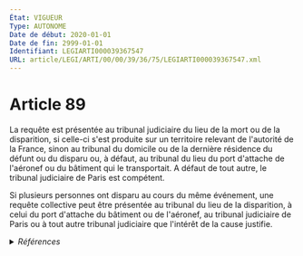 ```yaml
---
État: VIGUEUR
Type: AUTONOME
Date de début: 2020-01-01
Date de fin: 2999-01-01
Identifiant: LEGIARTI000039367547
URL: article/LEGI/ARTI/00/00/39/36/75/LEGIARTI000039367547.xml
---
```


<h1>Article 89</h1>

La requête est présentée au tribunal judiciaire du lieu de la mort ou de la
disparition, si celle-ci s'est produite sur un territoire relevant de l'autorité
de la France, sinon au tribunal du domicile ou de la dernière résidence du
défunt ou du disparu ou, à défaut, au tribunal du lieu du port d'attache de
l'aéronef ou du bâtiment qui le transportait. A défaut de tout autre, le
tribunal judiciaire de Paris est compétent.<br />

Si plusieurs personnes ont disparu au cours du même événement, une requête
collective peut être présentée au tribunal du lieu de la disparition, à celui du
port d'attache du bâtiment ou de l'aéronef, au tribunal judiciaire de Paris ou à
tout autre tribunal judiciaire que l'intérêt de la cause justifie.


<details>
  <summary><em>Références</em></summary>

  <h2>Articles faisant référence à l'article</h2>
  
  <ul>
    <li>
      <a href="https://legal.tricoteuses.fr//redirection/LEGIARTI000039110945?vers=git&vers=legifrance">Ordonnance n° 2019-964 du 18 septembre 2019 prise en application de la loi n° 2019-222 du 23 mars 2019 de programmation 2018-2022 et de réforme pour la justice - article 35 PARTIELLEMENT_MODIF VIGUEUR_DIFF, en vigueur depuis le 2020-01-01</a> MODIFICATION cible
    </li>
  </ul>
  
  <h2>Références faites par l'article</h2>
  
  <ul>
    <li>
      2019-09-18 MODIFICATION source <a href="https://legal.tricoteuses.fr//redirection/LEGIARTI000039110945?vers=git&vers=legifrance">Ordonnance n° 2019-964 du 18 septembre 2019 prise en application de la loi n° 2019-222 du 23 mars 2019 de programmation 2018-2022 et de réforme pour la justice - article 35 PARTIELLEMENT_MODIF VIGUEUR_DIFF, en vigueur depuis le 2020-01-01</a>
    </li>
    <li>
      2999-01-01 CITATION cible <a href="https://legal.tricoteuses.fr//redirection/LEGIARTI000006421376?vers=git&vers=legifrance">Code civil - article 92 AUTONOME VIGUEUR, en vigueur depuis le 1978-03-31</a>
    </li>
    <li>
      2999-01-01 CITATION cible <a href="https://legal.tricoteuses.fr//redirection/LEGIARTI000006795215?vers=git&vers=legifrance">Code des pensions militaires d'invalidité et des victimes de la guerre - article R171 AUTONOME ABROGE, en vigueur du 1951-04-27 au 2017-01-01</a>
    </li>
  </ul>
</details>
